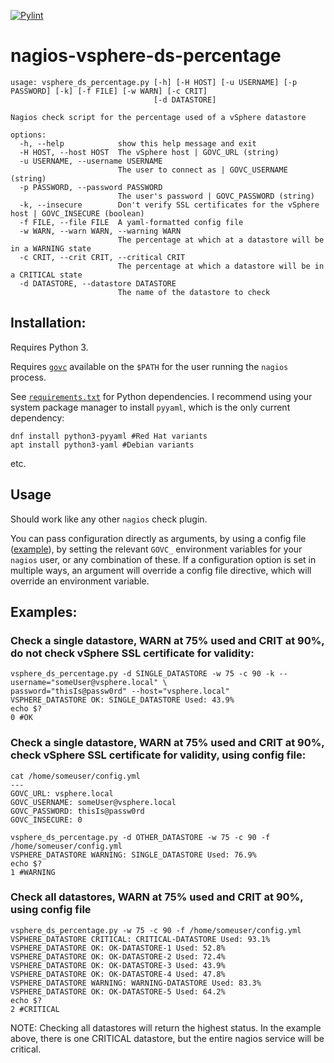 [![Pylint](https://github.com/tjtoml/nagios-vsphere-ds-percentage/actions/workflows/pylint.yml/badge.svg?event=push)](https://github.com/tjtoml/nagios-vsphere-ds-percentage/actions/workflows/pylint.yml)
# nagios-vsphere-ds-percentage
```shell 
usage: vsphere_ds_percentage.py [-h] [-H HOST] [-u USERNAME] [-p PASSWORD] [-k] [-f FILE] [-w WARN] [-c CRIT]
                                [-d DATASTORE]

Nagios check script for the percentage used of a vSphere datastore

options:
  -h, --help            show this help message and exit
  -H HOST, --host HOST  The vSphere host | GOVC_URL (string)
  -u USERNAME, --username USERNAME
                        The user to connect as | GOVC_USERNAME (string)
  -p PASSWORD, --password PASSWORD
                        The user's password | GOVC_PASSWORD (string)
  -k, --insecure        Don't verify SSL certificates for the vSphere host | GOVC_INSECURE (boolean)
  -f FILE, --file FILE  A yaml-formatted config file
  -w WARN, --warn WARN, --warning WARN
                        The percentage at which at a datastore will be in a WARNING state
  -c CRIT, --crit CRIT, --critical CRIT
                        The percentage at which a datastore will be in a CRITICAL state
  -d DATASTORE, --datastore DATASTORE
                        The name of the datastore to check
```
## Installation:

Requires Python 3.   


Requires [`govc`](https://github.com/vmware/govmomi/tree/main/govc) available on the `$PATH` for the user running the `nagios` process. 

See [`requirements.txt`](requirements.txt) for Python dependencies. I recommend using your system package manager to install `pyyaml`, which is the only current dependency:  
```
dnf install python3-pyyaml #Red Hat variants
apt install python3-yaml #Debian variants
```
etc.

## Usage

Should work like any other `nagios` check plugin.  

You can pass configuration directly as arguments, by using a config file ([example](config.yaml.example)), by setting the relevant `GOVC_` environment variables for your `nagios` user, or any combination of these. If a configuration option is set in multiple ways, an argument will override a config file directive, which will override an environment variable.

## Examples:

### Check a single datastore, WARN at 75% used and CRIT at 90%, do not check vSphere SSL certificate for validity:
```shell
vsphere_ds_percentage.py -d SINGLE_DATASTORE -w 75 -c 90 -k --username="someUser@vsphere.local" \
password="thisIs@passw0rd" --host="vsphere.local"
VSPHERE_DATASTORE OK: SINGLE_DATASTORE Used: 43.9%
echo $?
0 #OK
```
### Check a single datastore, WARN at 75% used and CRIT at 90%, check vSphere SSL certificate for validity, using config file:

```shell
cat /home/someuser/config.yml
---
GOVC_URL: vsphere.local
GOVC_USERNAME: someUser@vsphere.local
GOVC_PASSWORD: thisIs@passw0rd
GOVC_INSECURE: 0

vsphere_ds_percentage.py -d OTHER_DATASTORE -w 75 -c 90 -f /home/someuser/config.yml
VSPHERE_DATASTORE WARNING: SINGLE_DATASTORE Used: 76.9%
echo $?
1 #WARNING
```

### Check all datastores, WARN at 75% used and CRIT at 90%, using config file
```shell
vsphere_ds_percentage.py -w 75 -c 90 -f /home/someuser/config.yml
VSPHERE_DATASTORE CRITICAL: CRITICAL-DATASTORE Used: 93.1%
VSPHERE_DATASTORE OK: OK-DATASTORE-1 Used: 52.8%
VSPHERE_DATASTORE OK: OK-DATASTORE-2 Used: 72.4%
VSPHERE_DATASTORE OK: OK-DATASTORE-3 Used: 43.9%
VSPHERE_DATASTORE OK: OK-DATASTORE-4 Used: 47.8%
VSPHERE_DATASTORE WARNING: WARNING-DATASTORE Used: 83.3%
VSPHERE_DATASTORE OK: OK-DATASTORE-5 Used: 64.2%
echo $?
2 #CRITICAL
``` 
NOTE: Checking all datastores will return the highest status. In the example above, there is one CRITICAL datastore, but the entire nagios service will be critical.

